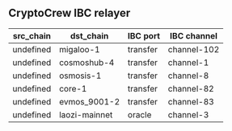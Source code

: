## CryptoCrew IBC relayer

| src_chain | dst_chain | IBC port | IBC channel |
| --------------- | --------------- | ------------ | -------------- |
| undefined | migaloo-1 | transfer | channel-102 |
| undefined | cosmoshub-4 | transfer | channel-1 |
| undefined | osmosis-1 | transfer | channel-8 |
| undefined | core-1 | transfer | channel-82 |
| undefined | evmos_9001-2 | transfer | channel-83 |
| undefined | laozi-mainnet | oracle | channel-3 |